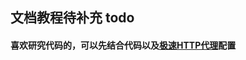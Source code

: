 ## 文档教程待补充 todo

#### 喜欢研究代码的，可以先结合代码以及<a href="https://www.jisuhttp.com/?pl=mAKphQ&plan=ZY&kd=Yang">极速HTTP代理</a>配置